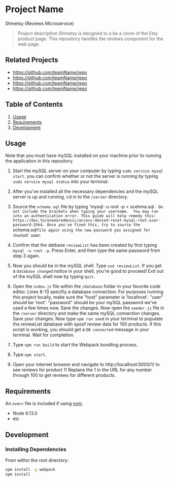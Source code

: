 # Project Name
Shmetsy (Reviews Microservice)
> Project description
Shmetsy is designed to a be a clone of the Etsy product page. This repository handles the reviews component for the web page. 
## Related Projects

  - https://github.com/teamName/repo
  - https://github.com/teamName/repo
  - https://github.com/teamName/repo
  - https://github.com/teamName/repo

## Table of Contents

1. [Usage](#Usage)
1. [Requirements](#requirements)
1. [Development](#development)

## Usage

Note that you must have mySQL installed on your machine prior to running the application in this repository. 

1. Start the mySQL server on your computer by typing `sudo service mysql start`. you can confirm whether or not
   the server is running by typing `sudo service mysql status` into your terminal. 

2. After you've installed all the necessary dependencies and the mySQL server is up and running, cd in to the `/server` directory. 

3. Source the `schema.sql` file by typing 'mysql -u root -p < scehma.sql`. Do not include the brackets when typing your username. 
   You may run into an authentication error. This guide will help remedy this: https://dev.to/oneearedmusic/access-denied-reset-mysql-root-user-password-2hk4. Once you've fixed this, try to source the `schema.sql` file again using the new password you assigned for the `root` user. 
   
4. Confirm that the datbase `reviewList` has been created by first typing `mysql -u root -p`. Press Enter, and then type the same password from step 3 again. 

5. Now you should be in the mySQL shell. Type `use reviewList`. If you get a `database changed` notice in your shell, you're good to proceed! Exit out of the mySQL shell now by typing `quit`. 

6. Open the `index.js` file within the `/database` folder in your favorite code editor. Lines 8-13 specifiy a database connection. For purposes running this project locally, make sure the "host" paramater is 'localhost'. "user" should be 'root'. "password" should be your mySQL password we've used a few times now. Save the changes. Now open the `seeder.js` file in the `/server` directory and make the same   mySQL connection changes. Save your changes.  Now type `npm run seed` in your terminal to populate the reviewList database with spoof review data for 100 products. If this script is working, you should get a `DB connected` message in your terminal. Wait for completion. 

7. Type `npm run build` to start the Webpack bundling process. 

8. Type `npm start`. 

9. Open your internet browser and navigate to http://localhost:5000/1/ to see reviews for product 1! Replace the 1 in the URL for any number through 100 to get reviews for different products. 

## Requirements

An `nvmrc` file is included if using [nvm](https://github.com/creationix/nvm).

- Node 6.13.0
- etc

## Development

### Installing Dependencies

From within the root directory:

```sh
npm install -g webpack
npm install
```

